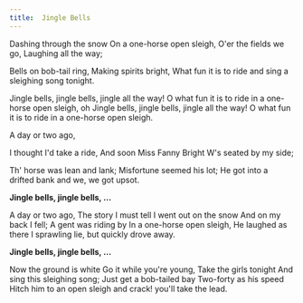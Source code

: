 ```yaml
---
title:  Jingle Bells
---
```


Dashing through the snow On a one-horse open sleigh, O'er the fields we go, Laughing all the way;

Bells on bob-tail ring, Making spirits bright, What fun it is to ride and sing a sleighing song tonight.

Jingle bells, jingle bells, jingle all the way! O what fun it is to ride in a one-horse open sleigh, oh Jingle bells, jingle bells, jingle all the way! O what fun it is to ride in a one-horse open sleigh.

A day or two ago,

I thought I'd take a ride, And soon Miss Fanny Bright W's seated by my side;

Th' horse was lean and lank; Misfortune seemed his lot; He got into a drifted bank and we, we got upsot.

**Jingle bells, jingle bells, …**

A day or two ago, The story I must tell I went out on the snow And on my back I fell; A gent was riding by In a one-horse open sleigh, He laughed as there I sprawling lie, but quickly drove away.

**Jingle bells, jingle bells, …**

Now the ground is white Go it while you're young, Take the girls tonight And sing this sleighing song; Just get a bob-tailed bay Two-forty as his speed Hitch him to an open sleigh and crack! you'll take the lead.

